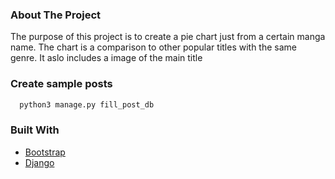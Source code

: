 ### About The Project
The purpose of this project is to create a pie chart just from a certain manga name. The chart is a comparison to other popular titles with the same genre. It aslo includes a image of the main title

### Create sample posts
```sh
  python3 manage.py fill_post_db
```

### Built With
* [Bootstrap](https://getbootstrap.com)
* [Django](https://www.djangoproject.com/)
